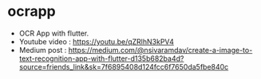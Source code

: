 # ocrapp

* OCR App with flutter. 
* Youtube video : https://youtu.be/qZRlhN3kPV4
* Medium post : https://medium.com/@nsivaramdav/create-a-image-to-text-recognition-app-with-flutter-d135b682ba4d?source=friends_link&sk=7f6895408d124fcc6f7650da5fbe840c

